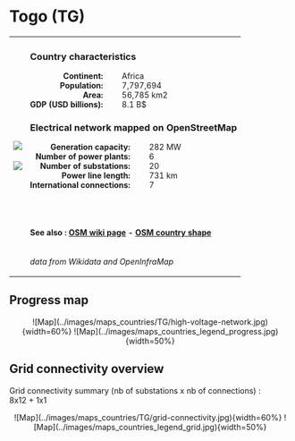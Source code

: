 # Togo (TG)

<table width="90%">
<tr>
<td>
<img src="http://commons.wikimedia.org/wiki/Special:FilePath/Flag%20of%20Togo%20%283-2%29.svg" width="250">
<br><br>
<img src="http://commons.wikimedia.org/wiki/Special:FilePath/Togo%20on%20the%20globe%20%28Africa%20centered%29.svg" width="250"></td>
<td>
<h3>Country characteristics</h3>
<div style="display: inline-block;text-align:right;margin-right:30px;font-weight: bold;">
Continent:<br>Population:<br>Area:<br>GDP (USD billions):
</div>
<div style="display: inline-block;">
Africa<br>7,797,694<br>56,785 km2<br>8.1 B$
</div>
<h3>Electrical network mapped on OpenStreetMap</h3>
<div style="display: inline-block;text-align:right;margin-right:30px;font-weight: bold;">Generation capacity:<br>
Number of power plants:<br>
Number of substations:<br>
Power line length:<br>
International connections:<br>
</div>
<div style="display: inline-block;">282 MW<br>
6<br>
20<br>
731 km<br>
7<br>
</div>

<br><br><h4>See also :
<a href="https://wiki.openstreetmap.org/wiki/Power_networks/Togo" target="_blank">OSM wiki page</a> -
<a href="https://openstreetmap.org/relation/192782" target="_blank">OSM country shape</a>
</h4>

<br><i>data from Wikidata and OpenInfraMap</i>
</td>
</tr>
</table>


## Progress map

<center>
![Map](../images/maps_countries/TG/high-voltage-network.jpg){width=60%}
![Map](../images/maps_countries_legend_progress.jpg){width=50%}
</center>



## Grid connectivity overview

Grid connectivity summary (nb of substations x nb of connections) :<br>8x12 + 1x1

<center>
![Map](../images/maps_countries/TG/grid-connectivity.jpg){width=60%}
![Map](../images/maps_countries_legend_grid.jpg){width=50%}
</center>

